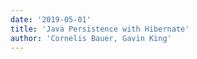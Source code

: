 ```yaml
---
date: '2019-05-01'
title: 'Java Persistence with Hibernate'
author: 'Cornelis Bauer, Gavin King'
---
```


